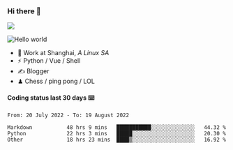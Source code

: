 ### Hi there 👋
![](https://komarev.com/ghpvc/?username=Xuhandsome)


<img src="https://github-readme-stats.vercel.app/api?username=XuHandsome&show_icons=true&theme=merko" alt="Hello world">

<br/>

- 🍻  Work at Shanghai, _A Linux SA_
- ⚡  Python / Vue / Shell
- ✍️  Blogger
- ♟  Chess / ping pong / LOL

#### Coding status last 30 days ⌨️

<!--START_SECTION:waka-->

```text
From: 20 July 2022 - To: 19 August 2022

Markdown           48 hrs 9 mins   ███████████░░░░░░░░░░░░░░   44.32 %
Python             22 hrs 3 mins   █████░░░░░░░░░░░░░░░░░░░░   20.30 %
Other              18 hrs 23 mins  ████▒░░░░░░░░░░░░░░░░░░░░   16.92 %
```

<!--END_SECTION:waka-->
